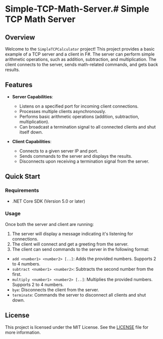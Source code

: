 # Simple-TCP-Math-Server.# Simple TCP Math Server

## Overview

Welcome to the `SimpleTCPCalculator` project! This project provides a basic example of a TCP server and a client in F#. The server can perform simple arithmetic operations, such as addition, subtraction, and multiplication. The client connects to the server, sends math-related commands, and gets back results.

## Features

- **Server Capabilities**:
  - Listens on a specified port for incoming client connections.
  - Processes multiple clients asynchronously.
  - Performs basic arithmetic operations (addition, subtraction, multiplication).
  - Can broadcast a termination signal to all connected clients and shut itself down.

- **Client Capabilities**:
  - Connects to a given server IP and port.
  - Sends commands to the server and displays the results.
  - Disconnects upon receiving a termination signal from the server.

## Quick Start

### Requirements

- .NET Core SDK (Version 5.0 or later)


### Usage

Once both the server and client are running:

1. The server will display a message indicating it's listening for connections.
2. The client will connect and get a greeting from the server.
3. The client can send commands to the server in the following format:
- `add <number1> <number2> [..]`: Adds the provided numbers. Supports 2 to 4 numbers.
- `subtract <number1> <number2>`: Subtracts the second number from the first.
- `multiply <number1> <number2> [..]`: Multiplies the provided numbers. Supports 2 to 4 numbers.
- `bye`: Disconnects the client from the server.
- `terminate`: Commands the server to disconnect all clients and shut down.


## License

This project is licensed under the MIT License. See the [LICENSE](LICENSE) file for more information.
